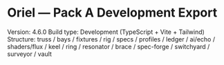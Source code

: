 # Oriel — Pack A Development Export
Version: 4.6.0
Build type: Development (TypeScript + Vite + Tailwind)
Structure: truss / bays / fixtures / rig / specs / profiles / ledger / ai/echo / shaders/flux / keel / ring / resonator / brace / spec-forge / switchyard / surveyor / vault
